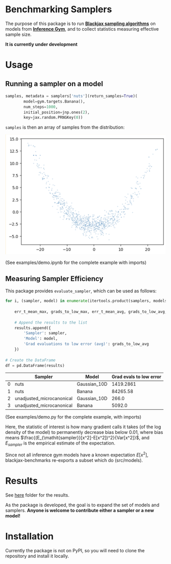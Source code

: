 # Benchmarking Samplers

The purpose of this package is to run **[Blackjax sampling algorithms](https://blackjax-devs.github.io/blackjax/)** on models from **[Inference Gym](https://github.com/tensorflow/probability/blob/main/spinoffs/inference_gym/notebooks/inference_gym_tutorial.ipynb)**, and to collect statistics measuring effective sample size.

**It is currently under development**

# Usage

## Running a sampler on a model

```python
samples, metadata = samplers['nuts'](return_samples=True)(
        model=gym.targets.Banana(),
        num_steps=1000,
        initial_position=jnp.ones(2),
        key=jax.random.PRNGKey(0))
```

`samples` is then an array of samples from the distribution:

![banana](./img/banana.png)

(See examples/demo.ipynb for the complete example with imports)

## Measuring Sampler Efficiency

This package provides `evaluate_sampler`, which can be used as follows:


```python
for i, (sampler, model) in enumerate(itertools.product(samplers, models)):

    err_t_mean_max, grads_to_low_max, err_t_mean_avg, grads_to_low_avg, expectation = evaluate_sampler(sampler=samplers[sampler](),model=models[model], num_steps=50000, batch_size=32, key=key)

    # Append the results to the list
    results.append({
        'Sampler': sampler,
        'Model': model,
        'Grad evaluations to low error (avg)': grads_to_low_avg
    })

# Create the DataFrame
df = pd.DataFrame(results)
```


||Sampler                  |Model   |Grad evals to low error|
|------|-------------------------|--------|-----------------------------------|
|0     |nuts                     |Gaussian_10D|1419.2861                          |
|1     |nuts                     |Banana  |84265.58                           |
|2     |unadjusted_microcanonical|Gaussian_10D|266.0                              |
|3     |unadjusted_microcanonical|Banana  |5092.0                             |



(See examples/demo.py for the complete example, with imports)

Here, the statistic of interest is how many gradient calls it takes (of the log density of the model) to permanently decrease bias below $0.01$, where bias means $\frac{(E_{\mathit{sampler}}[x^2]-E[x^2])^2}{Var[x^2]}$, and $E_{\mathit{sampler}}$ is the empirical estimate of the expectation.

Since not all inference gym models have a known expectation $E[x^2]$, blackjax-benchmarks re-exports a subset which do (src/models).

<!-- Since gradient calls are the main computational expense of the sampler, and since $E[x^2]$ is a non-trivial statistic of a distribution, this metric is a good proxy for how long (in wallclock time) it takes a sampler to get good results on a given model.  -->

# Results

See [here](./results/grads_to_low_error.csv) folder for the results.

As the package is developed, the goal is to expand the set of models and samplers. **Anyone is welcome to contribute either a sampler or a new model!**

# Installation

Currently the package is not on PyPI, so you will need to clone the repository and install it locally.